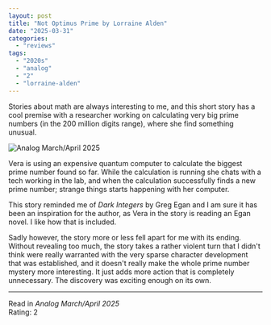 ```yaml
---
layout: post
title: "Not Optimus Prime by Lorraine Alden"
date: "2025-03-31"
categories:
  - "reviews"
tags:
  - "2020s"
  - "analog"
  - "2"
  - "lorraine-alden"
---
```


Stories about math are always interesting to me, and this short story has a cool premise with a researcher working on calculating very big prime numbers (in the 200 million digits range), where she find something unusual.

![Analog March/April 2025](/assets/images/AFF_Mar-Apr2025_400x570.jpg)

Vera is using an expensive quantum computer to calculate the biggest prime number found so far.
While the calculation is running she chats with a tech working in the lab, and when the calculation successfully finds a new prime number; strange things starts happening with her computer.

This story reminded me of *Dark Integers* by Greg Egan and I am sure it has been an inspiration for the author, as Vera in the story is reading an Egan novel.
I like how that is included.

Sadly however, the story more or less fell apart for me with its ending.
Without revealing too much, the story takes a rather violent turn that I didn't think were really warranted with the very sparse character development that was established, and it doesn't really make the whole prime number mystery more interesting.
It just adds more action that is completely unnecessary.
The discovery was exciting enough on its own.

* * *

Read in _Analog March/April 2025_\
Rating: 2
